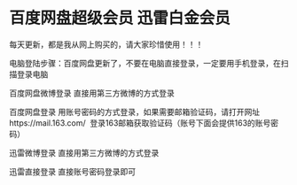 # 百度网盘超级会员 迅雷白金会员

每天更新，都是我从网上购买的，请大家珍惜使用！！！



电脑登陆步骤：百度网盘更新了，不要在电脑直接登录，一定要用手机登录，在扫描登录电脑

百度网盘微博登录 直接用第三方微博的方式登录


百度网盘登录 用账号密码的方式登录，如果需要邮箱验证码，请打开网址https://mail.163.com/  登录163邮箱获取验证码（账号下面会提供163的账号密码）


迅雷微博登录 直接用第三方微博的方式登录

迅雷直接登录 直接账号密码登录即可
